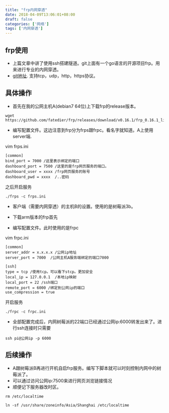 ```yaml
---
title: "frp内网穿透"
date: 2018-04-09T13:06:01+08:00
draft: false
categories: ['网络']
tags: ['内网穿透']
---
```


## frp使用
- 上篇文章中讲了使用ssh搭建隧道。git上面有一个go语言的开源项目frp。用来进行专业的内网穿透。
- [git地址](https://github.com/fatedier/frp). 支持tcp，udp，http，https协议。

## 具体操作

- 首先在我的公网主机A(debian7 64位)上下载frp的release版本。
```
wget https://github.com/fatedier/frp/releases/download/v0.16.1/frp_0.16.1_linux_amd64.tar.gz
```

- 编写配置文件。这边注意到frp分为frps跟frpc。看名字就知道。A上使用server端.

vim frps.ini
```
[common]
bind_port = 7000 /这里表示绑定的端口
dashboard_port = 7500 /这里的是frp网页服务的端口。
dashboard_user = xxxx /frp网页服务的账号
dashboard_pwd = xxxx  /..密码
```
之后开启服务
```
./frps -c frps.ini
```

- 客户端（需要内网穿透）的主机B的设置。使用的是树莓派3b。

- 下载arm版本的frp首先

- 编写配置文件。此时使用的是frpc

vim frpc.ini
```
[common]
server_addr = x.x.x.x /公网ip地址
server_port = 7000  /公网主机A服务端绑定的端口7000

[ssh]
type = tcp /使用tcp。可以看下stcp。更加安全
local_ip = 127.0.0.1  /本地ip映射
local_port = 22 /ssh端口
remote_port = 6000 /绑定到公网ip的端口
use_compression = true
```
开启服务
```
./frpc -c frpc.ini
```

- 全部配置完成后，内网树莓派的22端口已经通过公网ip:6000转发出来了。进行ssh连接时只需要

```
ssh pi@公网ip -p 6000
```

## 后续操作

- A跟树莓派B再进行开机自启frp服务。编写下脚本就可以时刻控制内网中的树莓派了。
- 可以通过访问公网ip:7500来进行网页浏览链接情况
- 顺便记下服务器改时区。  

```
rm /etc/localtime

ln -sf /usr/share/zoneinfo/Asia/Shanghai /etc/localtime
```


